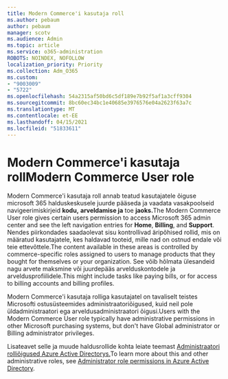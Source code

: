 ```yaml
---
title: Modern Commerce'i kasutaja roll
ms.author: pebaum
author: pebaum
manager: scotv
ms.audience: Admin
ms.topic: article
ms.service: o365-administration
ROBOTS: NOINDEX, NOFOLLOW
localization_priority: Priority
ms.collection: Adm_O365
ms.custom:
- "9003009"
- "5722"
ms.openlocfilehash: 54a2315af50bd6c5df189e7b92f5af1a3cff9304
ms.sourcegitcommit: 8bc60ec34bc1e40685e3976576e04a2623f63a7c
ms.translationtype: MT
ms.contentlocale: et-EE
ms.lasthandoff: 04/15/2021
ms.locfileid: "51833611"
---
```

# <a name="modern-commerce-user-role"></a><span data-ttu-id="dfdc7-102">Modern Commerce'i kasutaja roll</span><span class="sxs-lookup"><span data-stu-id="dfdc7-102">Modern Commerce User role</span></span>

<span data-ttu-id="dfdc7-103">Modern Commerce'i kasutaja roll annab teatud kasutajatele õiguse microsoft 365 halduskeskusele juurde pääseda ja vaadata vasakpoolseid navigeerimiskirjeid **kodu,** **arveldamise ja** toe **jaoks.**</span><span class="sxs-lookup"><span data-stu-id="dfdc7-103">The Modern Commerce User role gives certain users permission to access Microsoft 365 admin center and see the left navigation entries for **Home**, **Billing**, and **Support**.</span></span> <span data-ttu-id="dfdc7-104">Nendes piirkondades saadaolevat sisu kontrollivad äripõhised rollid, mis on määratud kasutajatele, kes haldavad tooteid, mille nad on ostnud endale või teie ettevõttele.</span><span class="sxs-lookup"><span data-stu-id="dfdc7-104">The content available in these areas is controlled by commerce-specific roles assigned to users to manage products that they bought for themselves or your organization.</span></span> <span data-ttu-id="dfdc7-105">See võib hõlmata ülesandeid nagu arvete maksmine või juurdepääs arvelduskontodele ja arveldusprofiilidele.</span><span class="sxs-lookup"><span data-stu-id="dfdc7-105">This might include tasks like paying bills, or for access to billing accounts and billing profiles.</span></span>

<span data-ttu-id="dfdc7-106">Modern Commerce'i kasutaja rolliga kasutajatel on tavaliselt teistes Microsofti ostusüsteemides administraatoriõigused, kuid neil pole üldadministraatori ega arveldusadministraatori õigusi.</span><span class="sxs-lookup"><span data-stu-id="dfdc7-106">Users with the Modern Commerce User role typically have administrative permissions in other Microsoft purchasing systems, but don't have Global administrator or Billing administrator privileges.</span></span>

<span data-ttu-id="dfdc7-107">Lisateavet selle ja muude haldusrollide kohta leiate teemast [Administraatori rolliõigused Azure Active Directorys.](https://docs.microsoft.com/azure/active-directory/users-groups-roles/directory-assign-admin-roles#modern-commerce-administrator)</span><span class="sxs-lookup"><span data-stu-id="dfdc7-107">To learn more about this and other administrative roles, see [Administrator role permissions in Azure Active Directory](https://docs.microsoft.com/azure/active-directory/users-groups-roles/directory-assign-admin-roles#modern-commerce-administrator).</span></span>